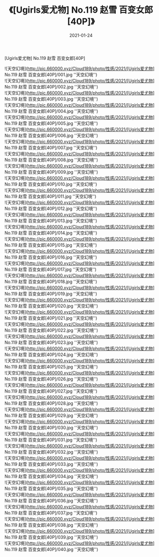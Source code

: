 ﻿---
layout: post
title:  《[Ugirls爱尤物] No.119 赵雪 百变女郎[40P]》
date:   2021-01-24
img: http://pic.660000.xyz/Cloud189/photo/性感/2021/[Ugirls爱尤物] No.119 赵雪 百变女郎[40P]/000.jpg
categories: [美女, 性感, 泳衣]
---

[Ugirls爱尤物] No.119 赵雪 百变女郎[40P]



![天空幻境](http://pic.660000.xyz/Cloud189/photo/性感/2021/[Ugirls爱尤物] No.119 赵雪 百变女郎[40P]/001.jpg ''天空幻境'') <br>
![天空幻境](http://pic.660000.xyz/Cloud189/photo/性感/2021/[Ugirls爱尤物] No.119 赵雪 百变女郎[40P]/002.jpg ''天空幻境'') <br>
![天空幻境](http://pic.660000.xyz/Cloud189/photo/性感/2021/[Ugirls爱尤物] No.119 赵雪 百变女郎[40P]/003.jpg ''天空幻境'') <br>
![天空幻境](http://pic.660000.xyz/Cloud189/photo/性感/2021/[Ugirls爱尤物] No.119 赵雪 百变女郎[40P]/004.jpg ''天空幻境'') <br>
![天空幻境](http://pic.660000.xyz/Cloud189/photo/性感/2021/[Ugirls爱尤物] No.119 赵雪 百变女郎[40P]/005.jpg ''天空幻境'') <br>
![天空幻境](http://pic.660000.xyz/Cloud189/photo/性感/2021/[Ugirls爱尤物] No.119 赵雪 百变女郎[40P]/006.jpg ''天空幻境'') <br>
![天空幻境](http://pic.660000.xyz/Cloud189/photo/性感/2021/[Ugirls爱尤物] No.119 赵雪 百变女郎[40P]/007.jpg ''天空幻境'') <br>
![天空幻境](http://pic.660000.xyz/Cloud189/photo/性感/2021/[Ugirls爱尤物] No.119 赵雪 百变女郎[40P]/008.jpg ''天空幻境'') <br>
![天空幻境](http://pic.660000.xyz/Cloud189/photo/性感/2021/[Ugirls爱尤物] No.119 赵雪 百变女郎[40P]/009.jpg ''天空幻境'') <br>
![天空幻境](http://pic.660000.xyz/Cloud189/photo/性感/2021/[Ugirls爱尤物] No.119 赵雪 百变女郎[40P]/010.jpg ''天空幻境'') <br>
![天空幻境](http://pic.660000.xyz/Cloud189/photo/性感/2021/[Ugirls爱尤物] No.119 赵雪 百变女郎[40P]/011.jpg ''天空幻境'') <br>
![天空幻境](http://pic.660000.xyz/Cloud189/photo/性感/2021/[Ugirls爱尤物] No.119 赵雪 百变女郎[40P]/012.jpg ''天空幻境'') <br>
![天空幻境](http://pic.660000.xyz/Cloud189/photo/性感/2021/[Ugirls爱尤物] No.119 赵雪 百变女郎[40P]/013.jpg ''天空幻境'') <br>
![天空幻境](http://pic.660000.xyz/Cloud189/photo/性感/2021/[Ugirls爱尤物] No.119 赵雪 百变女郎[40P]/014.jpg ''天空幻境'') <br>
![天空幻境](http://pic.660000.xyz/Cloud189/photo/性感/2021/[Ugirls爱尤物] No.119 赵雪 百变女郎[40P]/015.jpg ''天空幻境'') <br>
![天空幻境](http://pic.660000.xyz/Cloud189/photo/性感/2021/[Ugirls爱尤物] No.119 赵雪 百变女郎[40P]/016.jpg ''天空幻境'') <br>
![天空幻境](http://pic.660000.xyz/Cloud189/photo/性感/2021/[Ugirls爱尤物] No.119 赵雪 百变女郎[40P]/017.jpg ''天空幻境'') <br>
![天空幻境](http://pic.660000.xyz/Cloud189/photo/性感/2021/[Ugirls爱尤物] No.119 赵雪 百变女郎[40P]/018.jpg ''天空幻境'') <br>
![天空幻境](http://pic.660000.xyz/Cloud189/photo/性感/2021/[Ugirls爱尤物] No.119 赵雪 百变女郎[40P]/019.jpg ''天空幻境'') <br>
![天空幻境](http://pic.660000.xyz/Cloud189/photo/性感/2021/[Ugirls爱尤物] No.119 赵雪 百变女郎[40P]/020.jpg ''天空幻境'') <br>
![天空幻境](http://pic.660000.xyz/Cloud189/photo/性感/2021/[Ugirls爱尤物] No.119 赵雪 百变女郎[40P]/021.jpg ''天空幻境'') <br>
![天空幻境](http://pic.660000.xyz/Cloud189/photo/性感/2021/[Ugirls爱尤物] No.119 赵雪 百变女郎[40P]/022.jpg ''天空幻境'') <br>
![天空幻境](http://pic.660000.xyz/Cloud189/photo/性感/2021/[Ugirls爱尤物] No.119 赵雪 百变女郎[40P]/023.jpg ''天空幻境'') <br>
![天空幻境](http://pic.660000.xyz/Cloud189/photo/性感/2021/[Ugirls爱尤物] No.119 赵雪 百变女郎[40P]/024.jpg ''天空幻境'') <br>
![天空幻境](http://pic.660000.xyz/Cloud189/photo/性感/2021/[Ugirls爱尤物] No.119 赵雪 百变女郎[40P]/025.jpg ''天空幻境'') <br>
![天空幻境](http://pic.660000.xyz/Cloud189/photo/性感/2021/[Ugirls爱尤物] No.119 赵雪 百变女郎[40P]/026.jpg ''天空幻境'') <br>
![天空幻境](http://pic.660000.xyz/Cloud189/photo/性感/2021/[Ugirls爱尤物] No.119 赵雪 百变女郎[40P]/027.jpg ''天空幻境'') <br>
![天空幻境](http://pic.660000.xyz/Cloud189/photo/性感/2021/[Ugirls爱尤物] No.119 赵雪 百变女郎[40P]/028.jpg ''天空幻境'') <br>
![天空幻境](http://pic.660000.xyz/Cloud189/photo/性感/2021/[Ugirls爱尤物] No.119 赵雪 百变女郎[40P]/029.jpg ''天空幻境'') <br>
![天空幻境](http://pic.660000.xyz/Cloud189/photo/性感/2021/[Ugirls爱尤物] No.119 赵雪 百变女郎[40P]/030.jpg ''天空幻境'') <br>
![天空幻境](http://pic.660000.xyz/Cloud189/photo/性感/2021/[Ugirls爱尤物] No.119 赵雪 百变女郎[40P]/031.jpg ''天空幻境'') <br>
![天空幻境](http://pic.660000.xyz/Cloud189/photo/性感/2021/[Ugirls爱尤物] No.119 赵雪 百变女郎[40P]/032.jpg ''天空幻境'') <br>
![天空幻境](http://pic.660000.xyz/Cloud189/photo/性感/2021/[Ugirls爱尤物] No.119 赵雪 百变女郎[40P]/033.jpg ''天空幻境'') <br>
![天空幻境](http://pic.660000.xyz/Cloud189/photo/性感/2021/[Ugirls爱尤物] No.119 赵雪 百变女郎[40P]/034.jpg ''天空幻境'') <br>
![天空幻境](http://pic.660000.xyz/Cloud189/photo/性感/2021/[Ugirls爱尤物] No.119 赵雪 百变女郎[40P]/035.jpg ''天空幻境'') <br>
![天空幻境](http://pic.660000.xyz/Cloud189/photo/性感/2021/[Ugirls爱尤物] No.119 赵雪 百变女郎[40P]/036.jpg ''天空幻境'') <br>
![天空幻境](http://pic.660000.xyz/Cloud189/photo/性感/2021/[Ugirls爱尤物] No.119 赵雪 百变女郎[40P]/037.jpg ''天空幻境'') <br>
![天空幻境](http://pic.660000.xyz/Cloud189/photo/性感/2021/[Ugirls爱尤物] No.119 赵雪 百变女郎[40P]/038.jpg ''天空幻境'') <br>
![天空幻境](http://pic.660000.xyz/Cloud189/photo/性感/2021/[Ugirls爱尤物] No.119 赵雪 百变女郎[40P]/039.jpg ''天空幻境'') <br>
![天空幻境](http://pic.660000.xyz/Cloud189/photo/性感/2021/[Ugirls爱尤物] No.119 赵雪 百变女郎[40P]/040.jpg ''天空幻境'') <br>